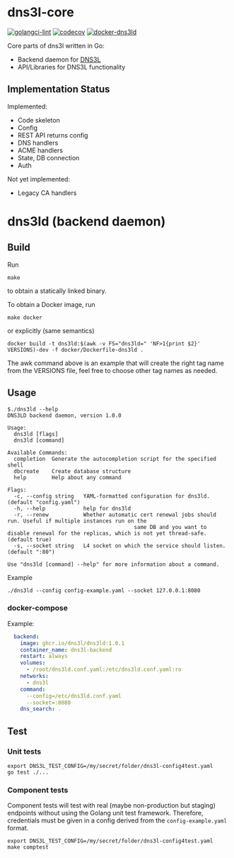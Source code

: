 # dns3l-core

[![golangci-lint](https://github.com/dns3l/dns3l-core/actions/workflows/golint.yaml/badge.svg)](https://github.com/dns3l/dns3l-core/actions/workflows/golint.yaml)
[![codecov](https://codecov.io/gh/dns3l/dns3l-core/branch/main/graph/badge.svg)](https://codecov.io/gh/dns3l-core/dns3l-core)
[![docker-dns3ld](https://github.com/dns3l/dns3l-core/actions/workflows/docker-dns3ld.yaml/badge.svg)](https://github.com/dns3l/dns3l-core/actions/workflows/docker-dns3ld.yaml)


Core parts of dns3l written in Go:
- Backend daemon for [DNS3L](https://github.com/dta4/dns3l)
- API/Libraries for DNS3L functionality

## Implementation Status

Implemented:

- Code skeleton
- Config
- REST API returns config
- DNS handlers
- ACME handlers
- State, DB connection
- Auth

Not yet implemented:

- Legacy CA handlers

# dns3ld (backend daemon)

## Build

Run

```
make
```

to obtain a statically linked binary.

To obtain a Docker image, run

```
make docker
```

or explicitly (same semantics)

```
docker build -t dns3ld:$(awk -v FS="dns3ld=" 'NF>1{print $2}' VERSIONS)-dev -f docker/Dockerfile-dns3ld .
```

The awk command above is an example that will create the right tag name from the VERSIONS file, feel free
to choose other tag names as needed.

## Usage

```
$./dns3ld --help
DNS3LD backend daemon, version 1.0.0

Usage:
  dns3ld [flags]
  dns3ld [command]

Available Commands:
  completion  Generate the autocompletion script for the specified shell
  dbcreate    Create database structure
  help        Help about any command

Flags:
  -c, --config string   YAML-formatted configuration for dns3ld. (default "config.yaml")
  -h, --help            help for dns3ld
  -r, --renew           Whether automatic cert renewal jobs should run. Useful if multiple instances run on the
                                        same DB and you want to disable renewal for the replicas, which is not yet thread-safe. (default true)
  -s, --socket string   L4 socket on which the service should listen. (default ":80")

Use "dns3ld [command] --help" for more information about a command.
```

Example

```
./dns3ld --config config-example.yaml --socket 127.0.0.1:8080
```

### docker-compose

Example:

```yaml
  backend:
    image: ghcr.io/dns3l/dns3ld:1.0.1
    container_name: dns3l-backend
    restart: always
    volumes:
      - /root/dns3ld.conf.yaml:/etc/dns3ld.conf.yaml:ro
    networks:
      - dns3l
    command: 
      --config=/etc/dns3ld.conf.yaml
      --socket=:8080
    dns_search: .
```

## Test

### Unit tests

```
export DNS3L_TEST_CONFIG=/my/secret/folder/dns3l-config4test.yaml
go test ./...
```

### Component tests

Component tests will test with real (maybe non-production but staging) endpoints without
using the Golang unit test framework. Therefore, credentials must be given in a config 
derived from the `config-example.yaml` format.

```
export DNS3L_TEST_CONFIG=/my/secret/folder/dns3l-config4test.yaml
make comptest
```
